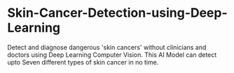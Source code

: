 # Skin-Cancer-Detection-using-Deep-Learning
Detect and diagnose dangerous 'skin cancers' without clinicians and doctors using Deep Learning Computer Vision. This AI Model can detect upto Seven different types of skin cancer in no time.
